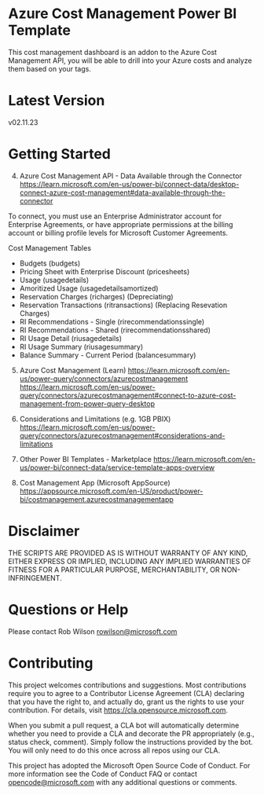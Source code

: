 # Azure Cost Management Power BI Template
This cost management dashboard is an addon to the Azure Cost Management API, you will be able to drill into your Azure costs and analyze them based on your tags.

# Latest Version
v02.11.23

# Getting Started
4) Azure Cost Management API - Data Available through the Connector
https://learn.microsoft.com/en-us/power-bi/connect-data/desktop-connect-azure-cost-management#data-available-through-the-connector

To connect, you must use an Enterprise Administrator account for Enterprise Agreements, or have appropriate permissions at the billing account or billing profile levels for Microsoft Customer Agreements.

Cost Management Tables
- Budgets (budgets)
- Pricing Sheet with Enterprise Discount (pricesheets)
- Usage (usagedetails)
- Amoritized Usage (usagedetailsamortized)
- Reservation Charges (richarges) (Depreciating)
- Reservation Transactions (ritransactions) (Replacing Resevation Charges)
- RI Recommendations - Single (rirecommendationssingle)
- RI Recommendations - Shared (rirecommendationsshared)
- RI Usage Detail (riusagedetails)
- RI Usage Summary (riusagesummary)
- Balance Summary - Current Period (balancesummary)

5) Azure Cost Management (Learn)
https://learn.microsoft.com/en-us/power-query/connectors/azurecostmanagement
https://learn.microsoft.com/en-us/power-query/connectors/azurecostmanagement#connect-to-azure-cost-management-from-power-query-desktop

6) Considerations and Limitations (e.g. 1GB PBIX)
https://learn.microsoft.com/en-us/power-query/connectors/azurecostmanagement#considerations-and-limitations

7) Other Power BI Templates - Marketplace
https://learn.microsoft.com/en-us/power-bi/connect-data/service-template-apps-overview

8) Cost Management App (Microsoft AppSource) 
https://appsource.microsoft.com/en-US/product/power-bi/costmanagement.azurecostmanagementapp


# Disclaimer
THE SCRIPTS ARE PROVIDED AS IS WITHOUT WARRANTY OF ANY KIND, EITHER EXPRESS OR IMPLIED, INCLUDING ANY IMPLIED WARRANTIES OF FITNESS FOR A PARTICULAR PURPOSE, MERCHANTABILITY, OR NON-INFRINGEMENT.

# Questions or Help 
Please contact Rob Wilson rowilson@microsoft.com

# Contributing
This project welcomes contributions and suggestions. Most contributions require you to agree to a Contributor License Agreement (CLA) declaring that you have the right to, and actually do, grant us the rights to use your contribution. For details, visit https://cla.opensource.microsoft.com.

When you submit a pull request, a CLA bot will automatically determine whether you need to provide a CLA and decorate the PR appropriately (e.g., status check, comment). Simply follow the instructions provided by the bot. You will only need to do this once across all repos using our CLA.

This project has adopted the Microsoft Open Source Code of Conduct. For more information see the Code of Conduct FAQ or contact opencode@microsoft.com with any additional questions or comments.
